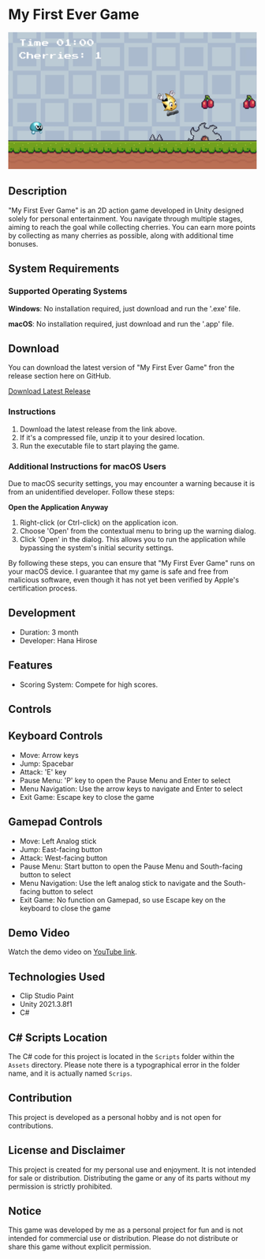 # My First Ever Game

![MyFirstEverGame_Image](https://github.com/HanaHirose/My-First-Ever-Game/blob/main/Images/MyFirstEverGame_Image.png)

## Description
"My First Ever Game" is an 2D action game developed in Unity designed solely for personal entertainment. You navigate through multiple stages, aiming to reach the goal while collecting cherries. You can earn more points by collecting as many cherries as possible, along with additional time bonuses.

## System Requirements

### Supported Operating Systems

**Windows**: No installation required, just download and run the '.exe' file.

**macOS**: No installation required, just download and run the '.app' file.

## Download
You can download the latest version of "My First Ever Game" fron the release section here on GitHub.

[Download Latest Release](https://github.com/HanaHirose/My-First-Ever-Game/releases)

### Instructions
1. Download the latest release from the link above.
2. If it's a compressed file, unzip it to your desired location.
3. Run the executable file to start playing the game.

### Additional Instructions for macOS Users

Due to macOS security settings, you may encounter a warning because it is from an unidentified developer. Follow these steps:

**Open the Application Anyway**
1. Right-click (or Ctrl-click) on the application icon.
2. Choose 'Open' from the contextual menu to bring up the warning dialog.
3. Click 'Open' in the dialog. This allows you to run the application while bypassing the system's initial security settings.

By following these steps, you can ensure that "My First Ever Game" runs on your macOS device. I guarantee that my game is safe and free from malicious software, even though it has not yet been verified by Apple's certification process.

## Development
- Duration: 3 month
- Developer: Hana Hirose

## Features
- Scoring System: Compete for high scores.

## Controls
## Keyboard Controls
- Move: Arrow keys
- Jump: Spacebar
- Attack: 'E' key
- Pause Menu: 'P' key to open the Pause Menu and Enter to select
- Menu Navigation: Use the arrow keys to navigate and Enter to select
- Exit Game: Escape key to close the game
## Gamepad Controls
- Move: Left Analog stick
- Jump: East-facing button
- Attack: West-facing button
- Pause Menu: Start button to open the Pause Menu and South-facing button to select
- Menu Navigation: Use the left analog stick to navigate and the South-facing button to select
- Exit Game: No function on Gamepad, so use Escape key on the keyboard to close the game

## Demo Video
Watch the demo video on [YouTube link](https://www.youtube.com/watch?v=BWZYLWTyg_A).

## Technologies Used
- Clip Studio Paint
- Unity 2021.3.8f1
- C#

## C# Scripts Location
The C# code for this project is located in the `Scripts` folder within the `Assets` directory. Please note there is a typographical error in the folder name, and it is actually named `Scrips`.

## Contribution
This project is developed as a personal hobby and is not open for contributions.

## License and Disclaimer
This project is created for my personal use and enjoyment. It is not intended for sale or distribution. Distributing the game or any of its parts without my permission is strictly prohibited.

## Notice
This game was developed by me as a personal project for fun and is not intended for commercial use or distribution. Please do not distribute or share this game without explicit permission.
